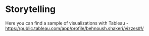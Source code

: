 # Storytelling

Here you can find a sample of visualizations with Tableau - 
https://public.tableau.com/app/profile/behnoush.shakeri/vizzes#!/
